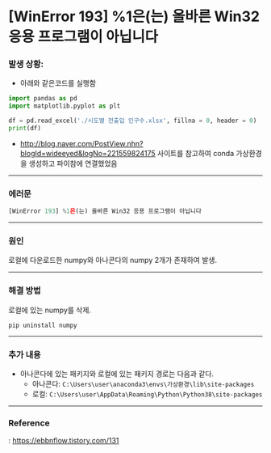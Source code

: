 # [WinError 193] %1은(는) 올바른 Win32 응용 프로그램이 아닙니다

### 발생 상황: 

- 아래와 같은코드를 실행함

```python
import pandas as pd
import matplotlib.pyplot as plt

df = pd.read_excel('./시도별 전출입 인구수.xlsx', fillna = 0, header = 0)
print(df)
```

- http://blog.naver.com/PostView.nhn?blogId=wideeyed&logNo=221559824175 사이트를 참고하여 conda 가상환경을 생성하고 파이참에 연결했었음

---

### 에러문

```python
[WinError 193] %1은(는) 올바른 Win32 응용 프로그램이 아닙니다
```

---

### 원인

로컬에 다운로드한 numpy와 아나콘다의 numpy 2개가 존재하여 발생. 

---

### 해결 방법

로컬에 있는 numpy를 삭제.

```
pip uninstall numpy
```

---

### 추가 내용

- 아나콘다에 있는 패키지와 로컬에 있는 패키지 경로는 다음과 같다.
  - 아나콘다: `C:\Users\user\anaconda3\envs\가상환경\lib\site-packages`
  - 로컬: `C:\Users\user\AppData\Roaming\Python\Python38\site-packages`

---

### Reference

: https://ebbnflow.tistory.com/131